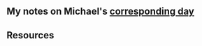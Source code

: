 ## My notes on Michael's [corresponding day](https://www.90daysofdevops.com/2022/day10/)


## Resources

